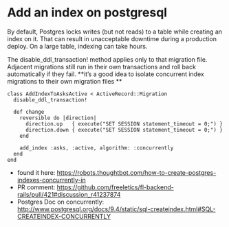 # Add an index on postgresql

By default, Postgres locks writes (but not reads) to a table while creating an index on it.
That can result in unacceptable downtime during a production deploy.
On a large table, indexing can take hours.

The disable_ddl_transaction! method applies only to that migration file. Adjacent migrations still run in their own transactions and roll back automatically if they fail. 
**it’s a good idea to isolate concurrent index migrations to their own migration files **

```
class AddIndexToAsksActive < ActiveRecord::Migration
  disable_ddl_transaction!

  def change
    reversible do |direction|
      direction.up   { execute("SET SESSION statement_timeout = 0;") }
      direction.down { execute("SET SESSION statement_timeout = 0;") }
    end
    
    add_index :asks, :active, algorithm: :concurrently
  end
end
```

* found it here: https://robots.thoughtbot.com/how-to-create-postgres-indexes-concurrently-in
* PR comment: https://github.com/freeletics/fl-backend-rails/pull/421#discussion_r41237874
* Postgres Doc on concurrently: http://www.postgresql.org/docs/9.4/static/sql-createindex.html#SQL-CREATEINDEX-CONCURRENTLY
